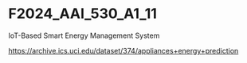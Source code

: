 # F2024_AAI_530_A1_11
 IoT-Based Smart Energy Management System

https://archive.ics.uci.edu/dataset/374/appliances+energy+prediction
